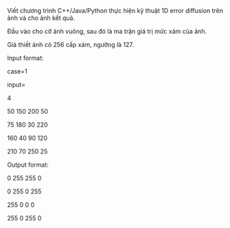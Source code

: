 Viết chương trình C++/Java/Python thực hiện kỹ thuật 1D error diffusion trên ảnh và cho ảnh kết quả.

Đầu vào cho cỡ ảnh vuông, sau đó là ma trận giá trị mức xám của ảnh.

Giả thiết ảnh có 256 cấp xám, ngưỡng là 127.

Input format:

case=1

input=

4

50 150 200 50

75 180 30 220

160 40 90 120

210 70 250 25



Output format:

0 255 255 0

0 255 0 255

255 0 0 0

255 0 255 0

